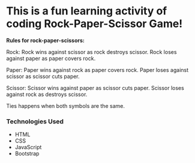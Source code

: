 # This is a fun learning activity of coding Rock-Paper-Scissor Game!

**Rules for rock-paper-scissors:**

Rock: Rock wins against scissor as rock destroys scissor.
      Rock loses against paper as paper covers rock.

Paper: Paper wins against rock as paper covers rock.
       Paper loses against scissor as scissor cuts paper. 

Scissor: Scissor wins against paper as scissor cuts paper.
         Scissor loses against rock as destroys scissor.  

 Ties happens when both symbols are the same.   
 
 ### Technologies Used
- HTML
- CSS
- JavaScript
- Bootstrap

